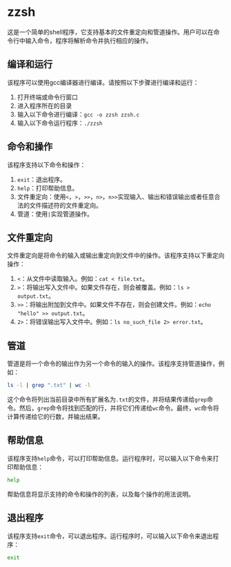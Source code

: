 # zzsh

这是一个简单的shell程序，它支持基本的文件重定向和管道操作。用户可以在命令行中输入命令，程序将解析命令并执行相应的操作。

## 编译和运行

该程序可以使用gcc编译器进行编译。请按照以下步骤进行编译和运行：

1. 打开终端或命令行窗口
2. 进入程序所在的目录
3. 输入以下命令进行编译：`gcc -o zzsh zzsh.c`
4. 输入以下命令运行程序：`./zzsh`

## 命令和操作

该程序支持以下命令和操作：

1. `exit`：退出程序。
2. `help`：打印帮助信息。
3. 文件重定向：使用`<`，`>`，`>>`，`n>`，`n>>`实现输入、输出和错误输出或者任意合法的文件描述符的文件重定向。
4. 管道：使用`|`实现管道操作。

## 文件重定向

文件重定向是将命令的输入或输出重定向到文件中的操作。该程序支持以下重定向操作：

1. `<`：从文件中读取输入。例如：`cat < file.txt`。
2. `>`：将输出写入文件中。如果文件存在，则会被覆盖。例如：`ls > output.txt`。
3. `>>`：将输出附加到文件中。如果文件不存在，则会创建文件。例如：`echo "hello" >> output.txt`。
4. `2>`：将错误输出写入文件中。例如：`ls no_such_file 2> error.txt`。

## 管道

管道是将一个命令的输出作为另一个命令的输入的操作。该程序支持管道操作，例如：

```bash
ls -l | grep ".txt" | wc -l
```


这个命令将列出当前目录中所有扩展名为`.txt`的文件，并将结果传递给`grep`命令。然后，`grep`命令将找到匹配的行，并将它们传递给`wc`命令。最终，`wc`命令将计算传递给它的行数，并输出结果。

## 帮助信息

该程序支持`help`命令，可以打印帮助信息。运行程序时，可以输入以下命令来打印帮助信息：

```bash
help
```

帮助信息将显示支持的命令和操作的列表，以及每个操作的用法说明。

## 退出程序

该程序支持`exit`命令，可以退出程序。运行程序时，可以输入以下命令来退出程序：

```bash
exit
```

